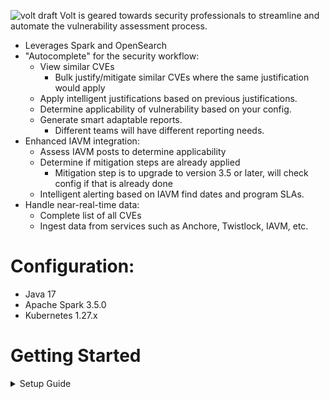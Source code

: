 ![volt draft](./docs/assets/volt_draft.png)
Volt is geared towards security professionals to streamline and automate the vulnerability assessment process.

- Leverages Spark and OpenSearch
- "Autocomplete" for the security workflow:
  - View similar CVEs
    - Bulk justify/mitigate similar CVEs where the same justification would apply
  - Apply intelligent justifications based on previous justifications. 
  - Determine applicability of vulnerability based on your config.
  - Generate smart adaptable reports.
    - Different teams will have different reporting needs.
- Enhanced IAVM integration:
  - Assess IAVM posts to determine applicability
  - Determine if mitigation steps are already applied
    - Mitigation step is to upgrade to version 3.5 or later, will check config if that is already done
  - Intelligent alerting based on IAVM find dates and program SLAs. 
- Handle near-real-time data:
  - Complete list of all CVEs
  - Ingest data from services such as Anchore, Twistlock, IAVM, etc.


# Configuration: 
 - Java 17 
 - Apache Spark 3.5.0
 - Kubernetes 1.27.x
  
# Getting Started
<details>
  <summary>Setup Guide</summary>

  ## Assumptions
  - Docker, Kind, and Kubectl have all been installed. 
    - If not refer to the blog below and install the latest editions of each tool.

  ## References 
  - https://medium.com/@SaphE/deploying-apache-spark-on-a-local-kubernetes-cluster-a-comprehensive-guide-d4a59c6b1204
  - https://medium.com/@SaphE/deploying-apache-spark-on-kubernetes-using-helm-charts-simplified-cluster-management-and-ee5e4f2264fd

  # Download Apache Spark 

  ```sh
  wget https://archive.apache.org/dist/spark/spark-3.5.0/spark-3.5.0-bin-hadoop3-scala2.13.tgz
  ```

  # Security Check

  ## Get the SHA512

  - Always check the SHAs.

  ```sh
  wget https://archive.apache.org/dist/spark/spark-3.5.0/spark-3.5.0-bin-hadoop3-scala2.13.tgz.sha512
  ```

  ### Verify
  ```sh
  sha512sum spark-3.5.0-bin-hadoop3-scala2.13.tgz
  cat spark-3.5.0-bin-hadoop3-scala2.13.tgz.sha512
  ```
  - Should match!

  _See Instructions for non-linux_
  https://www.apache.org/info/verification.html

  ## Get the Signature
  ```sh
  wget https://archive.apache.org/dist/spark/spark-3.5.0/spark-3.5.0-bin-hadoop3-scala2.13.tgz.asc
  ````

  ### Verify
  ```sh
  gpg --verify spark-3.5.0-bin-hadoop3-scala2.13.tgz.asc spark-3.5.0-bin-hadoop3-scala2.13.tgz
  ```
  ```sh
  gpg: Signature made Fri 08 Sep 2023 09:40:47 PM EDT
  gpg:                using RSA key FC3AE3A7EAA1BAC98770840E7E1ABCC53AAA2216
  gpg:                issuer "liyuanjian@apache.org"
  gpg: Can't check signature: No public key
  ```

  ```sh
  gpg --receive-keys FC3AE3A7EAA1BAC98770840E7E1ABCC53AAA2216
  ```

  - Quick Verification:

  ```sh
  gpg --verify spark-3.5.0-bin-hadoop3-scala2.13.tgz.asc spark-3.5.0-bin-hadoop3-scala2.13.tgz
  gpg: Signature made Fri 08 Sep 2023 09:40:47 PM EDT
  gpg:                using RSA key FC3AE3A7EAA1BAC98770840E7E1ABCC53AAA2216
  gpg:                issuer "liyuanjian@apache.org"
  gpg: Good signature from "Yuanjian Li (CODE SIGNING KEY) <liyuanjian@apache.org>" [unknown]
  gpg: WARNING: This key is not certified with a trusted signature!
  gpg:          There is no indication that the signature belongs to the owner.
  Primary key fingerprint: FC3A E3A7 EAA1 BAC9 8770  840E 7E1A BCC5 3AAA 2216
  ```
  ```sh
  gpg --fingerprint FC3AE3A7EAA1BAC98770840E7E1ABCC53AAA2216
  pub   rsa4096 2023-07-17 [SC]
  FC3A E3A7 EAA1 BAC9 8770  840E 7E1A BCC5 3AAA 2216
  uid           [ unknown] Yuanjian Li (CODE SIGNING KEY) <liyuanjian@apache.org>
  sub   rsa4096 2023-07-17 [E]
  ```

  - Extract the tar and create the image:

  ```sh
  tar -xvf spark-3.5.0-bin-hadoop3-scala2.tgz
  cd spark-3.5.0-bin-hadoop3-scala2
  SPARK_HOME=$(realpath ./)
  ./bin/docker-image-tool.sh -t spark-k8sBuild build
  ```

  - Create the kind cluster & service account:

  ## KIND 

  ```sh
  kind create cluster
  kind load docker-image spark:spark-k8sBuild
  kubectl create serviceaccount spark
  ```


  ## Minikube
  - Recommend rebuilding the image if Minikube. The reason is to save configuration headache of adding a registry for the cluster.

  ```sh
  minikube create cluster
  # https://minikube.sigs.k8s.io/docs/handbook/pushing/
  eval $(minikube docker-env)
  ./bin/docker-image-tool.sh -t spark-k8sBuild build
  ```

 
  ```sh
  kubectl create clusterrolebinding spark-role --clusterrole=edit --serviceaccount=default:spark --namespace=default
  ```

  - Guide recommendation: The second command establishes a cluster-level role binding for the service account, granting it the necessary permissions within the default namespace.


  - Get your cluster IP: 
  ```sh
  kubectl cluster-info
  ```
  - Run the sample project:
  ```sh
  ./bin/spark-submit --master k8s://https://127.0.0.1:36935 --deploy-mode cluster --name spark-pi --class org.apache.spark.examples.JavaSparkPi --conf spark.executor.instances=2 --conf spark.kubernetes.container.image=spark:spark-k8sBuild --conf spark.kubernetes.container.image.pullPolicy=IfNotPresent --conf spark.kubernetes.authenticate.driver.serviceAccountName=spark local:///opt/spark/examples/jars/spark-examples_2.13-3.5.0.jar 100
  ```

</details>
